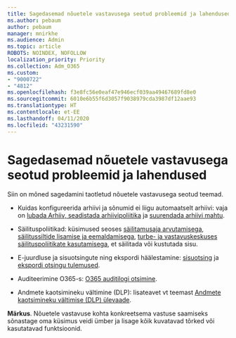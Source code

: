 ```yaml
---
title: Sagedasemad nõuetele vastavusega seotud probleemid ja lahendused
ms.author: pebaum
author: pebaum
manager: mnirkhe
ms.audience: Admin
ms.topic: article
ROBOTS: NOINDEX, NOFOLLOW
localization_priority: Priority
ms.collection: Adm_O365
ms.custom:
- "9000722"
- "4812"
ms.openlocfilehash: f3e8fc56e0eaf47e946ecf039aa49467689fd8e0
ms.sourcegitcommit: 6010e6b55f6d3057f9038979cda3987df12aae93
ms.translationtype: HT
ms.contentlocale: et-EE
ms.lasthandoff: 04/11/2020
ms.locfileid: "43231590"
---
```

# <a name="compliance-common-issues-and-resolutions"></a>Sagedasemad nõuetele vastavusega seotud probleemid ja lahendused

Siin on mõned sagedamini taotletud nõuetele vastavusega seotud teemad.

- Kuidas konfigureerida arhiivi ja sõnumid ei liigu automaatselt arhiivi: vaja on [lubada Arhiiv, seadistada arhiivipoliitika](https://docs.microsoft.com/microsoft-365/compliance/enable-archive-mailboxes?view=o365-worldwide) ja [suurendada arhiivi mahtu](https://docs.microsoft.com/microsoft-365/compliance/enable-unlimited-archiving?view=o365-worldwide).

- Säilituspoliitikad: küsimused seoses [säilitamusaja arvutamisega](https://docs.microsoft.com/exchange/security-and-compliance/messaging-records-management/retention-age), [säilitussiltide lisamise ja eemaldamisega](https://docs.microsoft.com/exchange/security-and-compliance/messaging-records-management/add-or-remove-retention-tags), [turbe- ja vastavuskeskuses säilituspoliitikate kasutamisega](https://docs.microsoft.com/microsoft-365/compliance/retention-policies?view=o365-worldwide), et säilitada või kustutada sisu.

- E-juurdluse ja sisuotsingute ning ekspordi häälestamine: [sisuotsing](https://docs.microsoft.com/microsoft-365/compliance/search-for-content?view=o365-worldwide) ja [ekspordi otsingu tulemused](https://docs.microsoft.com/microsoft-365/compliance/export-search-results?view=o365-worldwide).

- Auditeerimine O365-s: [O365 auditilogi otsimine](https://docs.microsoft.com/microsoft-365/compliance/search-the-audit-log-in-security-and-compliance?view=o365-worldwide).

- Andmete kaotsimineku vältimine (DLP): lisateavet vt teemast [Andmete kaotsimineku vältimise (DLP) ülevaade](https://docs.microsoft.com/microsoft-365/compliance/data-loss-prevention-policies?view=o365-worldwide).

**Märkus**. Nõuetele vastavuse kohta konkreetsema vastuse saamiseks sõnastage oma küsimus veidi ümber ja lisage kõik kuvatavad tõrked või kasutatavad funktsioonid.
